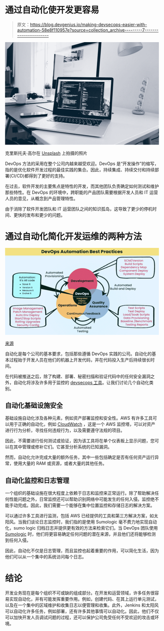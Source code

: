 # 通过自动化使开发更容易

> 原文：<https://blog.devgenius.io/making-devsecops-easier-with-automation-58e8f110957e?source=collection_archive---------7----------------------->

![](img/7b3910695e379c361047cf60bcde2856.png)

克里斯托夫·高尔在 [Unsplash](https://unsplash.com/s/photos/coding?utm_source=unsplash&utm_medium=referral&utm_content=creditCopyText) 上拍摄的照片

DevOps 方法的采用在整个公司内越来越受欢迎。DevOps 是“开发操作”的缩写，指的是优化软件开发过程的最佳实践的集合。因此，持续集成、持续交付和持续部署(CI/CD)都得到了更好的支持。

在过去，软件开发的主要焦点是特性的开发，而其他团队负责确定如何测试和维护那些特性。在 DevOps 的环境中，跨职能的产品团队需要根据开发人员和 IT 运营人员的意见，从概念到产品管理特性。

由于消除了软件开发团队和 IT 运营团队之间的知识孤岛，这导致了更少的停机时间、更快的发布和更少的问题。

# 通过自动化简化开发运维的两种方法

![](img/138b74329b1a8926afa9b0b4166cdc86.png)

[来源](https://www.veritis.com/solutions/devops/automation-services/)

自动化是每个公司的基本要求，包括那些遵循 DevOps 实践的公司。自动化的基本过程始于开发人员在他们的机器上开发代码，并在代码投入生产后持续很长时间。

在代码被推送之后，除了构建、部署、秘密扫描和验证代码中的任何安全漏洞之外，自动化将涉及许多用于监控的 [devsecops 工具](https://www.mend.io/resources/blog/devsecops-tools/)。让我们讨论几个自动化类别。

## 自动化基础设施安全

基础设施自动化涉及各种元素，例如资产部署监控和安全性。AWS 有许多工具可以用于正确的自动化，例如 [CloudWatch](https://aws.amazon.com/cloudwatch/) ，这是一个 AWS 监控塔，可以对资产进行行为分析，寻找任何违规行为，以及需要遵守法规的项目。

因此，不需要进行任何测试或验证，因为该工具将在单个仪表板上显示问题，您可以在其中管理或修补它们。它甚至分析系统的已知漏洞。

然而，自动化允许完成大量的额外任务，其中一些包括确定是否有任何资产运行异常，使用大量的 RAM 或资源，或者大量的其他任务。

## 自动化监控和日志管理

一个组织的基础设施在很大程度上依赖于日志和监控来正常运行。除了帮助解决任何性能问题之外，日常监控还可以帮助识别网络中可能发生的任何入侵。监控绝不能手动完成。因此，我们需要一个能够在集中位置监控和存储日志的解决方案。

可以通过许多工具进行监测，包括 AWS 已经提供的工具和第三方解决方案，如太阳风。当我们谈论日志监控时，我们指的是使用 Sumologic 毫不费力地实现自动化，sumo logic 归档日志并提供更有效的方法来检索它们。当 DevOps 团队使用 [Sumologic](https://www.sumologic.com/) 时，他们将更容易确定任何问题的潜在来源，并且他们还将能够检测到任何入侵。

因此，自动化不仅是日志管理，而且监控也起着重要的作用，可以简化生活，因为他们可以从一个集中的系统访问每个日志。

# 结论

开发业务现在是每个组织不可或缺的组成部分。在开发和运营领域，许多任务很容易实现自动化，并有可能发挥重要作用。例如，创建代码、在其上运行单元测试，以及在一个集中的区域维护和收集日志以便管理和收集。此外，Jenkins 和太阳风可以自动化许多任务，例如部署，还有许多其他事情可以自动化。因此，他们不仅可以加快开发人员调试问题的过程，还可以保护公司免受任何不受欢迎的攻击或环境。